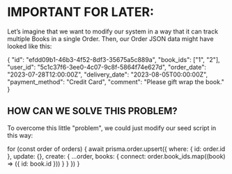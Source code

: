 # IMPORTANT FOR LATER:

Let’s imagine that we want to modify our system in a way that it can track multiple Books in a single Order.
Then, our Order JSON data might have looked like this:

{
"id": "efdd09b1-46b3-4f52-8df3-35675a5c889a",
"book_ids": ["1", "2"],
"user_id": "5c1c37f6-3ee0-4c07-9c8f-5864f74e627d",
"order_date": "2023-07-28T12:00:00Z",
"delivery_date": "2023-08-05T00:00:00Z",
"payment_method": "Credit Card",
"comment": "Please gift wrap the book."
}

## HOW CAN WE SOLVE THIS PROBLEM?

To overcome this little "problem", we could just modify our seed script in this way:

for (const order of orders) {
await prisma.order.upsert({
where: { id: order.id },
update: {},
create: {
...order,
books: {
connect: order.book_ids.map((book) => ({ id: book.id }))
}
}
})
}
